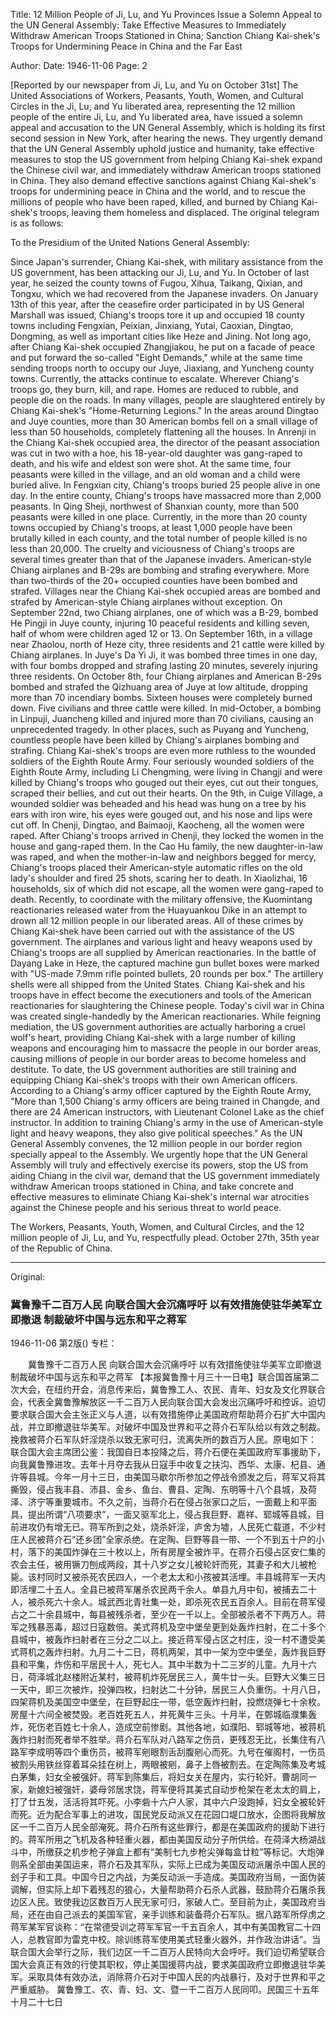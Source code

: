 Title: 12 Million People of Ji, Lu, and Yu Provinces Issue a Solemn Appeal to the UN General Assembly: Take Effective Measures to Immediately Withdraw American Troops Stationed in China; Sanction Chiang Kai-shek's Troops for Undermining Peace in China and the Far East

Author:
Date: 1946-11-06
Page: 2

[Reported by our newspaper from Ji, Lu, and Yu on October 31st] The United Associations of Workers, Peasants, Youth, Women, and Cultural Circles in the Ji, Lu, and Yu liberated area, representing the 12 million people of the entire Ji, Lu, and Yu liberated area, have issued a solemn appeal and accusation to the UN General Assembly, which is holding its first second session in New York, after hearing the news. They urgently demand that the UN General Assembly uphold justice and humanity, take effective measures to stop the US government from helping Chiang Kai-shek expand the Chinese civil war, and immediately withdraw American troops stationed in China. They also demand effective sanctions against Chiang Kai-shek's troops for undermining peace in China and the world, and to rescue the millions of people who have been raped, killed, and burned by Chiang Kai-shek's troops, leaving them homeless and displaced. The original telegram is as follows:

To the Presidium of the United Nations General Assembly:

Since Japan's surrender, Chiang Kai-shek, with military assistance from the US government, has been attacking our Ji, Lu, and Yu. In October of last year, he seized the county towns of Fugou, Xihua, Taikang, Qixian, and Tongxu, which we had recovered from the Japanese invaders. On January 13th of this year, after the ceasefire order participated in by US General Marshall was issued, Chiang's troops tore it up and occupied 18 county towns including Fengxian, Peixian, Jinxiang, Yutai, Caoxian, Dingtao, Dongming, as well as important cities like Heze and Jining. Not long ago, after Chiang Kai-shek occupied Zhangjiakou, he put on a facade of peace and put forward the so-called "Eight Demands," while at the same time sending troops north to occupy our Juye, Jiaxiang, and Yuncheng county towns. Currently, the attacks continue to escalate. Wherever Chiang's troops go, they burn, kill, and rape. Homes are reduced to rubble, and people die on the roads. In many villages, people are slaughtered entirely by Chiang Kai-shek's "Home-Returning Legions." In the areas around Dingtao and Juye counties, more than 30 American bombs fell on a small village of less than 50 households, completely flattening all the houses. In Anrenji in the Chiang Kai-shek occupied area, the director of the peasant association was cut in two with a hoe, his 18-year-old daughter was gang-raped to death, and his wife and eldest son were shot. At the same time, four peasants were killed in the village, and an old woman and a child were buried alive. In Fengxian city, Chiang's troops buried 25 people alive in one day. In the entire county, Chiang's troops have massacred more than 2,000 peasants. In Qing Sheji, northwest of Shanxian county, more than 500 peasants were killed in one place. Currently, in the more than 20 county towns occupied by Chiang's troops, at least 1,000 people have been brutally killed in each county, and the total number of people killed is no less than 20,000. The cruelty and viciousness of Chiang's troops are several times greater than that of the Japanese invaders. American-style Chiang airplanes and B-29s are bombing and strafing everywhere. More than two-thirds of the 20+ occupied counties have been bombed and strafed. Villages near the Chiang Kai-shek occupied areas are bombed and strafed by American-style Chiang airplanes without exception. On September 22nd, two Chiang airplanes, one of which was a B-29, bombed He Pingji in Juye county, injuring 10 peaceful residents and killing seven, half of whom were children aged 12 or 13. On September 16th, in a village near Zhaolou, north of Heze city, three residents and 21 cattle were killed by Chiang airplanes. In Juye's Da Yi Ji, it was bombed three times in one day, with four bombs dropped and strafing lasting 20 minutes, severely injuring three residents. On October 8th, four Chiang airplanes and American B-29s bombed and strafed the Qizhuang area of Juye at low altitude, dropping more than 70 incendiary bombs. Sixteen houses were completely burned down. Five civilians and three cattle were killed. In mid-October, a bombing in Linpuji, Juancheng killed and injured more than 70 civilians, causing an unprecedented tragedy. In other places, such as Puyang and Yuncheng, countless people have been killed by Chiang's airplanes bombing and strafing. Chiang Kai-shek's troops are even more ruthless to the wounded soldiers of the Eighth Route Army. Four seriously wounded soldiers of the Eighth Route Army, including Li Chengming, were living in Changji and were killed by Chiang's troops who gouged out their eyes, cut out their tongues, scraped their bellies, and cut out their hearts. On the 9th, in Cuige Village, a wounded soldier was beheaded and his head was hung on a tree by his ears with iron wire, his eyes were gouged out, and his nose and lips were cut off. In Chenji, Dingtao, and Baimaoji, Kaocheng, all the women were raped. After Chiang's troops arrived in Chenji, they locked the women in the house and gang-raped them. In the Cao Hu family, the new daughter-in-law was raped, and when the mother-in-law and neighbors begged for mercy, Chiang's troops placed their American-style automatic rifles on the old lady's shoulder and fired 25 shots, scaring her to death. In Xiaolizhai, 16 households, six of which did not escape, all the women were gang-raped to death. Recently, to coordinate with the military offensive, the Kuomintang reactionaries released water from the Huayuankou Dike in an attempt to drown all 12 million people in our liberated areas. All of these crimes by Chiang Kai-shek have been carried out with the assistance of the US government. The airplanes and various light and heavy weapons used by Chiang's troops are all supplied by American reactionaries. In the battle of Dayang Lake in Heze, the captured machine gun bullet boxes were marked with "US-made 7.9mm rifle pointed bullets, 20 rounds per box." The artillery shells were all shipped from the United States. Chiang Kai-shek and his troops have in effect become the executioners and tools of the American reactionaries for slaughtering the Chinese people. Today's civil war in China was created single-handedly by the American reactionaries. While feigning mediation, the US government authorities are actually harboring a cruel wolf's heart, providing Chiang Kai-shek with a large number of killing weapons and encouraging him to massacre the people in our border areas, causing millions of people in our border areas to become homeless and destitute. To date, the US government authorities are still training and equipping Chiang Kai-shek's troops with their own American officers. According to a Chiang's army officer captured by the Eighth Route Army, "More than 1,500 Chiang's army officers are being trained in Changde, and there are 24 American instructors, with Lieutenant Colonel Lake as the chief instructor. In addition to training Chiang's army in the use of American-style light and heavy weapons, they also give political speeches." As the UN General Assembly convenes, the 12 million people in our border region specially appeal to the Assembly. We urgently hope that the UN General Assembly will truly and effectively exercise its powers, stop the US from aiding Chiang in the civil war, demand that the US government immediately withdraw American troops stationed in China, and take concrete and effective measures to eliminate Chiang Kai-shek's internal war atrocities against the Chinese people and his serious threat to world peace.

The Workers, Peasants, Youth, Women, and Cultural Circles, and the 12 million people of Ji, Lu, and Yu, respectfully plead. October 27th, 35th year of the Republic of China.



<hr /> 

Original: 


### 冀鲁豫千二百万人民  向联合国大会沉痛呼吁  以有效措施使驻华美军立即撤退  制裁破坏中国与远东和平之蒋军

1946-11-06
第2版()
专栏：

　　冀鲁豫千二百万人民
    向联合国大会沉痛呼吁
    以有效措施使驻华美军立即撤退
    制裁破坏中国与远东和平之蒋军
    【本报冀鲁豫十月三十一日电】联合国首届第二次大会，在纽约开会，消息传来后，冀鲁豫工人、农民、青年、妇女及文化界联合会，代表全冀鲁豫解放区一千二百万人民向联合国大会发出沉痛呼吁和控诉。迫切要求联合国大会主张正义与人道，以有效措施停止美国政府帮助蒋介石扩大中国内战，并立即撤退驻华美军。对破坏中国及世界和平之蒋介石军队给以有效之制裁。挽救被蒋介石军队奸淫烧杀以致无家可归，流离失所的数百万人民。原电如下：
    联合国大会主席团公鉴：我国自日本投降之后，蒋介石便在美国政府军事援助下，向我冀鲁豫进攻。去年十月夺去我从日寇手中收复之扶沟、西华、太康、杞县、通许等县城。今年一月十三日，由美国马歇尔所参加之停战令颁发之后，蒋军又将其撕毁，侵占我丰县、沛县、金乡、鱼台、曹县、定陶、东明等十八个县城，及荷泽、济宁等重要城市。不久之前，当蒋介石在侵占张家口之后，一面戴上和平面具，提出所谓“八项要求”，一面又驱军北上，侵占我巨野、嘉祥、郓城等县城，目前进攻仍有增无已。蒋军所到之处，烧杀奸淫，庐舍为墟，人民死亡载道，不少村庄人民被蒋介石“还乡团”全家杀绝。在定陶、巨野等县一带、一个不到五十户的小村，落下的美国炸弹在三十枚以上，所有房屋全被炸平。在蒋介石侵占区安仁集的农会主任，被用镢刀刨成两段，其十八岁之女儿被轮奸而死，其妻子和大儿被枪毙。该村同时又被杀死农民四人，一个老太太和小孩被其活埋。丰县城蒋军一天内即活埋二十五人。全县已被蒋军屠杀农民两千余人。单县九月中旬，被捕去二十人，被杀死六十余人。城武西北青社集一处，即杀死农民五百余人。目前在蒋军侵占之二十余县城中，每县被残杀者，至少在一千以上。全部被杀者不下两万人。蒋军之残暴恶毒，超过日寇数倍。美式蒋机及空中堡垒更到处轰炸扫射，在二十多个县城中，被轰炸扫射者在三分之二以上。接近蒋军侵占区之村庄，没一村不遭受美式蒋机之轰炸扫射。九月二十二日，蒋机两架，其中一架为空中堡垒，轰炸我巨野县和平集，炸伤和平居民十人，死七人。其中半数为十二三岁的儿童。九月十六日，荷泽城北赵楼附近某村，被蒋机炸死居民三人，黄牛廿一头。巨野大义集三日一天中，即三次被炸，投弹四枚，扫射达二十分钟，居民三人负重伤。十月八日，四架蒋机及美国空中堡垒，在巨野起庄一带，低空轰炸扫射，投燃烧弹七十余枚。房屋十六间全被焚毁。老百姓死五人，并死黄牛三头。十月半，在鄄城临濮集轰炸，死伤老百姓七十余人，造成空前惨剧。其他各地，如濮阳、郓城等地，被蒋机轰炸扫射而死者举不胜举。蒋介石军队对八路军之伤员，更残忍无比，长集住有八路军李成明等四个重伤员，被蒋军剜眼割舌刮腹剜心而死。九号在催阁村，一伤员被割头用铁丝穿着耳朵挂在树上，两眼被剜，鼻子上唇被割去。在定陶陈集及考城白茅集，妇女全被强奸。蒋军到陈集后，将妇女关在屋内，实行轮奸。曹胡同一家，新媳妇被强奸，婆母邻居求饶，蒋军便将其美式自动步枪架在老太太的肩上，打了廿五发，活活将其吓死。小李砦十六户人家，其中六户没跑掉，妇女全被轮奸而死。近为配合军事上的进攻，国民党反动派又在花园口堤口放水，企图将我解放区一千二百万人民全部淹死。蒋介石所有这些罪行，都是在美国政府的援助下进行的。蒋军所用之飞机及各种轻重火器，都由美国反动分子所供给。在荷泽大杨湖战斗中，所缴获之机步枪子弹盒上都有“美制七九步枪尖弹每盒廿粒”等标记。大炮弹则系全部由美国运来，蒋介石及其军队，实际上已成为美国反动派屠杀中国人民的刽子手和工具。中国今日之内战，为美反动派一手造成。美国政府当局，一面伪装调解，但实际上却下着残忍的狼心，大量帮助蒋介石杀人武器，鼓励蒋介石屠杀我边区人民。致使我边区数百万人民无家可归，家破人亡。至目前为止，美国政府当局，还在由自己派去的美国军官，亲手训练和装备蒋介石军队。据八路军所俘虏之蒋军某军官谈称：“在常德受训之蒋军军官一千五百余人，其中有美国教官二十四人，总教官即为雷克中校。除训练蒋军使用美式轻重火器外，并作政治讲话”。当联合国大会举行之际，我们边区一千二百万人民特向大会呼吁。我们迫切希望联合国大会真正有效的行使其职权，停止美国援蒋内战，要求美国政府立即撤退驻华美军。采取具体有效办法，消除蒋介石对于中国人民的内战暴行，及对于世界和平之严重威胁。
    冀鲁豫工、农、青、妇、文、暨一千二百万人民同叩。民国三十五年十月二十七日
